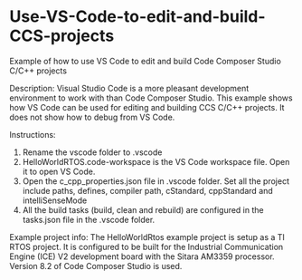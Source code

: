 # Use-VS-Code-to-edit-and-build-CCS-projects
Example of how to use VS Code to edit and build Code Composer Studio C/C++ projects

Description: Visual Studio Code is a more pleasant development environment to work with than Code Composer Studio.
This example shows how VS Code can be used for editing and building CCS C/C++ projects. It does not show how to
debug from VS Code.

Instructions: 
1) Rename the vscode folder to .vscode
2) HelloWorldRTOS.code-workspace is the VS Code workspace file. Open it to open VS Code.
3) Open the c_cpp_properties.json file in .vscode folder. Set all the project include paths, 
defines, compiler path, cStandard, cppStandard and intelliSenseMode
4) All the build tasks (build, clean and rebuild) are configured in the tasks.json file in the .vscode folder.

Example project info:
The HelloWorldRtos example project is setup as a TI RTOS project. It is configured to be built for the 
Industrial Communication Engine (ICE) V2 development board with the Sitara AM3359 processor.
Version 8.2 of Code Composer Studio is used.
